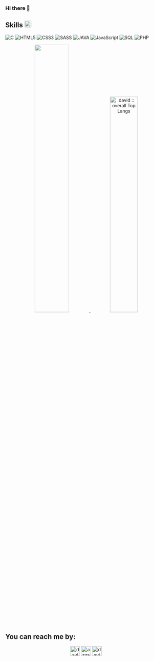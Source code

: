 ### Hi there 👋

<h2> Skills <img src="https://media2.giphy.com/media/QssGEmpkyEOhBCb7e1/giphy.gif?cid=ecf05e47a0n3gi1bfqntqmob8g9aid1oyj2wr3ds3mg700bl&amp;rid=giphy.gif" width="21px"> </h2>
<p>
    <img src="https://img.shields.io/badge/-C-000000?style=flat&amp;logo=C" data-origin="https://img.shields.io/badge/-C-000000?style=flat&amp;logo=C" alt="C">
    <img src="https://img.shields.io/badge/-HTML5-000000?style=flat&amp;logo=HTML5" data-origin="https://img.shields.io/badge/-HTML5-000000?style=flat&amp;logo=HTML5" alt="HTML5">
    <img src="https://img.shields.io/badge/-CSS3-000000?style=flat&amp;logo=CSS3" data-origin="https://img.shields.io/badge/-CSS3-000000?style=flat&amp;logo=CSS3;logoColor=2857d4" alt="CSS3">
    <img src="https://img.shields.io/badge/-SASS-000000?style=flat&amp;logo=SASS" data-origin="https://img.shields.io/badge/-SASS-000000?style=flat&amp;logo=SASS" alt="SASS">
    <img src="https://img.shields.io/badge/-JAVA-000000?style=flat&amp;logo=JAVA&amp;logoColor=007396" data-origin="https://img.shields.io/badge/-JAVA-000000?style=flat&amp;logo=JAVA&amp;logoColor=007396" alt="JAVA">
    <img src="https://img.shields.io/badge/-JavaScript-000000?style=flat&amp;logo=javascript" data-origin="https://img.shields.io/badge/-JavaScript-000000?style=flat&amp;logo=javascript" alt="JavaScript">
    <img src="https://img.shields.io/badge/-SQL-000000?style=flat&amp;logo=MySQL" data-origin="https://img.shields.io/badge/-SQL-000000?style=flat&amp;logo=MySQL" alt="SQL">
    <img src="https://img.shields.io/badge/-PHP-000000?style=flat&amp;logo=MyPHP" data-origin="https://img.shields.io/badge/-PHP-000000?style=flat&amp;logo=MyPHP" alt="PHP">


<p align="center">
    <a href="https://github.com/gdavidev/">
    <img width="46.25%" src="https://github-readme-stats.vercel.app/api?username=gdavidev&amp;show_icons=true&amp;theme=tokyonight&amp;hide_border=true">
    <img width="41.5%" src="https://github-readme-stats.vercel.app/api/top-langs/?username=gdavidev&amp;langs_count=6&amp;theme=tokyonight&amp;layout=compact&amp;hide_border=true" alt="david :: overall Top Langs "></a>
</p>

<div>
    <h2>You can reach me by:</h2>
    <p align="center">
        <a href="https://www.linkedin.com/in/gdavidev/" target="blank"><img align="center" src="https://img.shields.io/badge/linkedin-%231DA1F2.svg?style=for-the-badge&amp;logo=linkedin&amp;logoColor=white" alt="david" height="30"></a>
        <a href="mailto:gdavid.wk2202@gmail.com" target="blank"><img align="center" src="https://img.shields.io/badge/gmail-EA4335.svg?style=for-the-badge&amp;logo=gmail&amp;logoColor=white" alt="azzar" height="30"></a>
        <a href="https://www.instagram.com/gabriel.david.david/" target="blank"><img align="center" src="https://img.shields.io/badge/instagram-%23E4405F.svg?style=for-the-badge&amp;logo=Instagram&amp;logoColor=white" alt="david" height="30"></a>
    </p>
</div>

